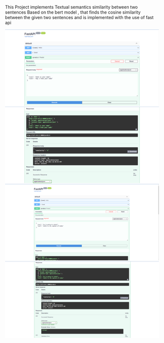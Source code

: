 This Project implements Textual semantics similarity between two sentences Based on the bert model , that finds
the cosine similarity between the given two sentences and is implemented with the use of fast api

![Alt text](./Capture.PNG?raw=true "Title")
![Alt text](./Capture1.PNG?raw=true "Title")
![Alt text](./Capture2.PNG?raw=true "Title")
![Alt text](./Capture3.PNG?raw=true "Title")
